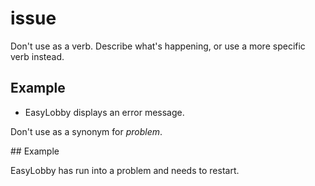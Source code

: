 # issue

Don't use as a verb. Describe what's happening, or use a more specific verb instead.

## Example

- EasyLobby displays an error message.

Don't use as a synonym for *problem*.

## Example

EasyLobby has run into a problem and needs to restart.
